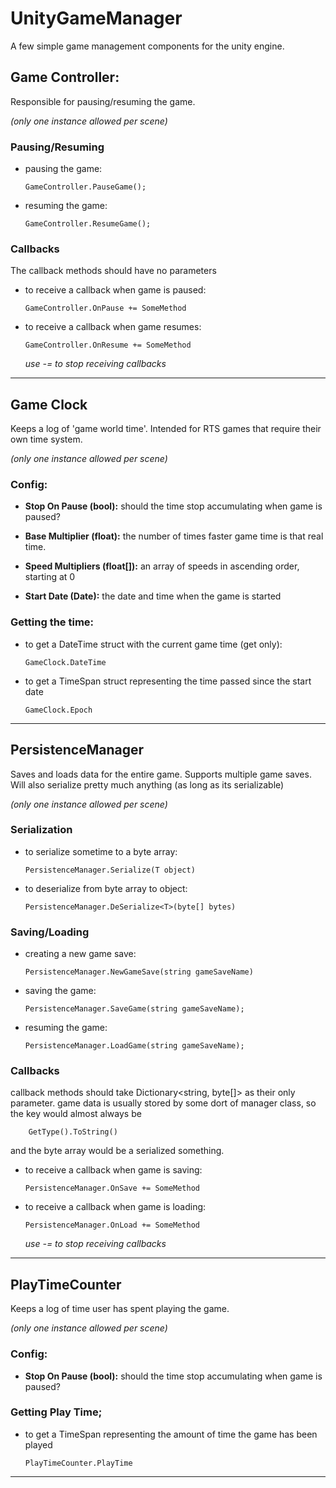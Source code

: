 # UnityGameManager
A few simple game management components for the unity engine.


## Game Controller:
Responsible for pausing/resuming the game.

*(only one instance allowed per scene)*


  ### Pausing/Resuming

  * pausing the game:

        GameController.PauseGame();

  * resuming the game:

        GameController.ResumeGame();


  ### Callbacks
  The callback methods should have no parameters
  
  * to receive a callback when game is paused:

        GameController.OnPause += SomeMethod

  * to receive a callback when game resumes:

        GameController.OnResume += SomeMethod

    *use -= to stop receiving callbacks*
---

## Game Clock
Keeps a log of 'game world time'.
Intended for RTS games that require their own time system.

*(only one instance allowed per scene)*

  ### Config:
  * __Stop On Pause (bool):__ should the time stop accumulating when game is paused?
  
  * __Base Multiplier (float):__ the number of times faster game time is that real time.
  
  * __Speed Multipliers (float[]):__ an array of speeds in ascending order, starting at 0
  
  * __Start Date (Date):__ the date and time when the game is started
  
  
  ### Getting the time:
  * to get a DateTime struct with the current game time (get only):
  
        GameClock.DateTime
      
  * to get a TimeSpan struct representing the time passed since the start date
  
        GameClock.Epoch
  
---
  
## PersistenceManager
Saves and loads data for the entire game.
Supports multiple game saves.
Will also serialize pretty much anything (as long as its serializable)
  
*(only one instance allowed per scene)*

  ### Serialization
  * to serialize sometime to a byte array:
  
        PersistenceManager.Serialize(T object)
        
  * to deserialize from byte array to object:
  
        PersistenceManager.DeSerialize<T>(byte[] bytes)
  
  ### Saving/Loading

  * creating a new game save:
  
        PersistenceManager.NewGameSave(string gameSaveName)

  * saving the game:

        PersistenceManager.SaveGame(string gameSaveName);

  * resuming the game:

        PersistenceManager.LoadGame(string gameSaveName);
  
  ### Callbacks
  callback methods should take Dictionary<string, byte[]> as their only parameter.
  game data is usually stored by some dort of manager class, so the key would almost always be
  
        GetType().ToString()
        
  and the byte array would be a serialized something.
  
  
  * to receive a callback when game is saving:

        PersistenceManager.OnSave += SomeMethod

  * to receive a callback when game is loading:

        PersistenceManager.OnLoad += SomeMethod

    *use -= to stop receiving callbacks*
  
---
  
## PlayTimeCounter
Keeps a log of time user has spent playing the game.

*(only one instance allowed per scene)*

  ### Config:
  * __Stop On Pause (bool):__ should the time stop accumulating when game is paused?
  
  ### Getting Play Time;
  * to get a TimeSpan representing the amount of time the game has been played
  
        PlayTimeCounter.PlayTime

---
